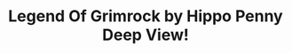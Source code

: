 ---
title: Legend Of Grimrock by Hippo Penny Deep View!
layout: scoredetail
permalink: /meta-score/legend-of-grimrock
header:
  teaser: /assets/images/legend-of-grimrock.jpg
  video:
    id: Ae-SmQnTtUU
    provider: youtube
---